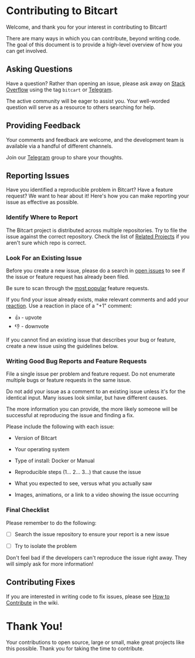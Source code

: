 # Contributing to Bitcart

Welcome, and thank you for your interest in contributing to Bitcart!

There are many ways in which you can contribute, beyond writing code. The goal of this document is to provide a high-level overview of how you can get involved.

## Asking Questions

Have a question? Rather than opening an issue, please ask away on [Stack Overflow](https://stackoverflow.com/questions/tagged/bitcart) using the tag `bitcart`
or [Telegram](https://t.me/bitcartcc).

The active community will be eager to assist you. Your well-worded question will serve as a resource to others searching for help.

## Providing Feedback

Your comments and feedback are welcome, and the development team is available via a handful of different channels.

Join our [Telegram](https://t.me/bitcartcc) group to share your thoughts.

## Reporting Issues

Have you identified a reproducible problem in Bitcart? Have a feature request? We want to hear about it! Here's how you can make reporting your issue as effective as possible.

### Identify Where to Report

The Bitcart project is distributed across multiple repositories. Try to file the issue against the correct repository. Check the list of [Related Projects](https://docs.bitcartcc.com) if you aren't sure which repo is correct.

### Look For an Existing Issue

Before you create a new issue, please do a search in [open issues](https://github.com/MrNaif2018/bitcart/issues) to see if the issue or feature request has already been filed.

Be sure to scan through the [most popular](https://github.com/MrNaif2018/bitcart/issues?q=is%3Aopen+is%3Aissue+label%3Afeature-request+sort%3Areactions-%2B1-desc) feature requests.

If you find your issue already exists, make relevant comments and add your [reaction](https://github.com/blog/2119-add-reactions-to-pull-requests-issues-and-comments). Use a reaction in place of a "+1" comment:

* 👍 - upvote
* 👎 - downvote

If you cannot find an existing issue that describes your bug or feature, create a new issue using the guidelines below.

### Writing Good Bug Reports and Feature Requests

File a single issue per problem and feature request. Do not enumerate multiple bugs or feature requests in the same issue.

Do not add your issue as a comment to an existing issue unless it's for the identical input. Many issues look similar, but have different causes.

The more information you can provide, the more likely someone will be successful at reproducing the issue and finding a fix.

Please include the following with each issue:

* Version of Bitcart

* Your operating system  

* Type of install: Docker or Manual

* Reproducible steps (1... 2... 3...) that cause the issue

* What you expected to see, versus what you actually saw

* Images, animations, or a link to a video showing the issue occurring


### Final Checklist

Please remember to do the following:

* [ ] Search the issue repository to ensure your report is a new issue

* [ ] Try to isolate the problem

Don't feel bad if the developers can't reproduce the issue right away. They will simply ask for more information!

## Contributing Fixes

If you are interested in writing code to fix issues,
please see [How to Contribute](https://github.com/MrNaif2018/bitcart/wiki/How-to-Contribute) in the wiki.

# Thank You!

Your contributions to open source, large or small, make great projects like this possible. Thank you for taking the time to contribute.
